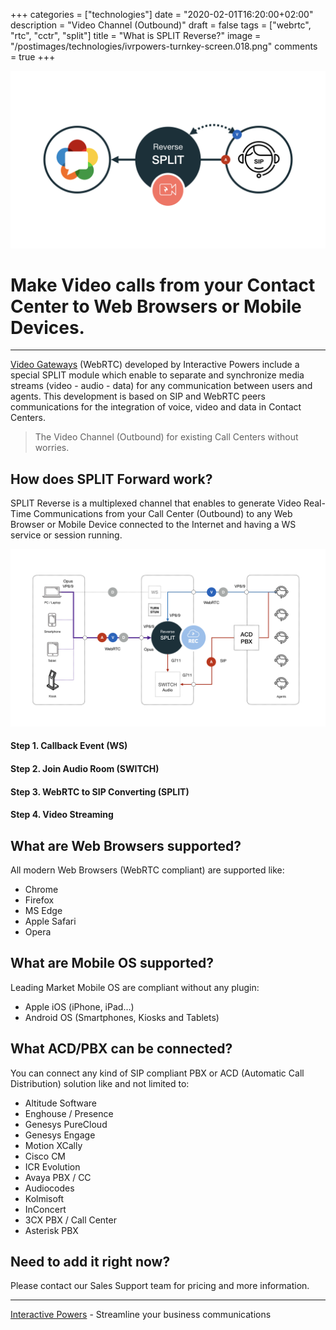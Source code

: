 +++
categories = ["technologies"]
date = "2020-02-01T16:20:00+02:00"
description = "Video Channel (Outbound)"
draft = false
tags = ["webrtc", "rtc", "cctr", "split"]
title = "What is SPLIT Reverse?"
image = "/postimages/technologies/ivrpowers-turnkey-screen.018.png"
comments = true
+++

![SPLIT Reverse](/postimages/technologies/ivrpowers-turnkey-screen.018.png)

#	Make Video calls from your Contact Center to Web Browsers or Mobile Devices.
---

[Video Gateways](https://ivrpowers.com/videortc) (WebRTC) developed by Interactive Powers include a special SPLIT module which enable to separate and synchronize media streams (video - audio - data) for any communication between users and agents. This development is based on SIP and WebRTC peers communications for the integration of voice, video and data in Contact Centers.

> The Video Channel (Outbound) for existing Call Centers without worries.

## How does SPLIT Forward work?

SPLIT Reverse is a multiplexed channel that enables to generate Video Real-Time Communications from your Call Center (Outbound) to any Web Browser or Mobile Device connected to the Internet and having a WS service or session running.

![SPLIT Reverse Diagram](/postimages/technologies/ivrpowers-turnkey-screen.021.png)

####	Step 1. Callback Event (WS)

####	Step 2. Join Audio Room (SWITCH)

####	Step 3. WebRTC to SIP Converting (SPLIT)

####	Step 4. Video Streaming

##	What are Web Browsers supported?

All modern Web Browsers (WebRTC compliant) are supported like:

* Chrome
* Firefox
* MS Edge
* Apple Safari
* Opera

##	What are Mobile OS supported?

Leading Market Mobile OS are compliant without any plugin:

* Apple iOS (iPhone, iPad…)
* Android OS (Smartphones, Kiosks and Tablets)

##	What ACD/PBX can be connected?

You can connect any kind of SIP compliant PBX or ACD (Automatic Call Distribution) solution like and not limited to:

* Altitude Software
* Enghouse / Presence
* Genesys PureCloud
* Genesys Engage
* Motion XCally
* Cisco CM
* ICR Evolution
* Avaya PBX / CC
* Audiocodes
* Kolmisoft
* InConcert
* 3CX PBX / Call Center
* Asterisk PBX

##	Need to add it right now?

Please contact our Sales Support team for pricing and more information.

---
[Interactive Powers](http://www.ivrpowers.com/) - Streamline your business communications

